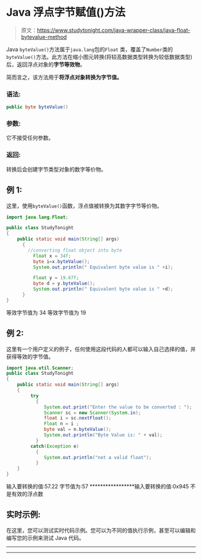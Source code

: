 # Java 浮点字节赋值()方法

> 原文：<https://www.studytonight.com/java-wrapper-class/java-float-bytevalue-method>

Java `byteValue()`方法属于`java.lang`包的`Float` 类，覆盖了`Number`类的`byteValue()`方法。此方法在缩小图元转换(将较高数据类型转换为较低数据类型)后，返回浮点对象的**字节等效物**。

简而言之，该方法用于**将浮点对象转换为字节值。**

### 语法:

```java
public byte byteValue() 
```

### 参数:

它不接受任何参数。

### 返回:

转换后会创建字节类型对象的数字等价物。

## 例 1:

这里，使用`byteValue()`函数，浮点值被转换为其数字字节等价物。

```java
import java.lang.Float;

public class StudyTonight
{  
    public static void main(String[] args) 
      {  
        //converting float object into byte
          Float x = 34f;
          byte i=x.byteValue();
          System.out.println(" Equivalent byte value is " +i);

          Float y = 19.67f;  
          byte d = y.byteValue();  
          System.out.println(" Equivalent byte value is " +d);
      }  
}
```

等效字节值为 34
等效字节值为 19

## 例 2:

这里有一个用户定义的例子，任何使用这段代码的人都可以输入自己选择的值，并获得等效的字节值。

```java
import java.util.Scanner;  
public class StudyTonight
{  
    public static void main(String[] args) 
    {  
         try
           {
              System.out.print("Enter the value to be converted : ");  
              Scanner sc = new Scanner(System.in);  
              float i = sc.nextFloat();  
              Float n = i ;  
              byte val = n.byteValue();  
              System.out.println("Byte Value is: " + val);  
           }
         catch(Exception e)
           {
              System.out.println("not a valid float"); 
           }
    }
}
```

输入要转换的值:57.22
字节值为:57
*****************输入要转换的值:0x945
不是有效的浮点数

## 实时示例:

在这里，您可以测试实时代码示例。您可以为不同的值执行示例，甚至可以编辑和编写您的示例来测试 Java 代码。

* * *

* * *